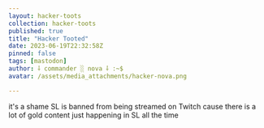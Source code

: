 ```yaml
---
layout: hacker-toots
collection: hacker-toots
published: true
title: "Hacker Tooted"
date: 2023-06-19T22:32:58Z
pinned: false
tags: [mastodon]
author: ⸸ commander ░ nova ⸸ :~$
avatar: /assets/media_attachments/hacker-nova.png

---
```


<p>it&#39;s a shame SL is banned from being streamed on Twitch cause there is a lot of gold content just happening in SL all the time</p>


